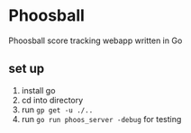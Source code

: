 # Phoosball

Phoosball score tracking webapp written in Go

## set up
1. install go
2. cd into directory
3. run `gp get -u ./..`
4. run `go run phoos_server -debug` for testing
